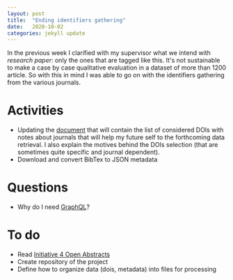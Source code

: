 ```yaml
---
layout: post
title:  "Ending identifiers gathering"
date:   2020-10-02 
categories: jekyll update
---
```


In the previous week I clarified with my supervisor what we intend with *research paper*: only the ones that are tagged like this. It's not sustainable to make a case by case qualitative evaluation in a dataset of more than 1200 article. So with this in mind I was able to go on with the identifiers gathering from the various journals. 

# Activities
- Updating the <a href="https://docs.google.com/document/d/1glFVqvwPmhHLGnVHO9JJHkhsnmrIHqTyNqPtz3HMylY/edit#" target="_blank">document</a> that will contain the list of considered DOIs with notes about journals that will help my future self to the forthcoming data retrieval. I also explain the motives behind the DOIs selection (that are sometimes quite specific and journal dependent).
- Download and convert BibTex to JSON metadata 
  

# Questions
- Why do I need <a href="https://graphql.org/learn/" target="_blank">GraphQL</a>?

# To do
- Read <a href="https://i4oa.org/#openabstracts" target="_blank"> Initiative 4 Open Abstracts</a>
- Create repository of the project 
- Define how to organize data (dois, metadata) into files for processing

 